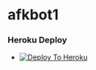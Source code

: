 # afkbot1

### Heroku Deploy
  - [![Deploy To Heroku](https://www.herokucdn.com/deploy/button.svg)](https://github.com/Technobladeuzb/afkbot1)
